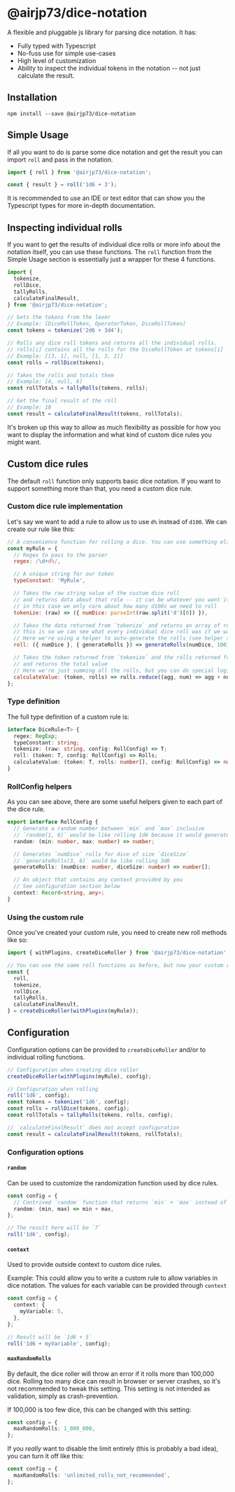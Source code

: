 # @airjp73/dice-notation

A flexible and pluggable js library for parsing dice notation. It has:

- Fully typed with Typescript
- No-fuss use for simple use-cases
- High level of customization
- Ability to inspect the individual tokens in the notation -- not just calculate the result.

## Installation

```
npm install --save @airjp73/dice-notation
```

## Simple Usage

If all you want to do is parse some dice notation and get the result you can import `roll` and pass in the notation.

```js
import { roll } from '@airjp73/dice-notation';

const { result } = roll('1d6 + 3');
```

It is recommended to use an IDE or text editor that can show you the Typescript types for more in-depth documentation.

## Inspecting individual rolls

If you want to get the results of individual dice rolls or more info about the notation itself, you can use these functions.
The `roll` function from the Simple Usage section is essentially just a wrapper for these 4 functions.

```js
import {
  tokenize,
  rollDice,
  tallyRolls,
  calculateFinalResult,
} from '@airjp73/dice-notation';

// Gets the tokens from the lexer
// Example: [DiceRollToken, OperatorToken, DiceRollToken]
const tokens = tokenize('2d6 + 3d4');

// Rolls any dice roll tokens and returns all the individual rolls.
// rolls[i] contains all the rolls for the DiceRollToken at tokens[i]
// Example: [[3, 1], null, [1, 3, 2]]
const rolls = rollDice(tokens);

// Takes the rolls and totals them
// Example: [4, null, 6]
const rollTotals = tallyRolls(tokens, rolls);

// Get the final result of the roll
// Example: 10
const result = calculateFinalResult(tokens, rollTotals);
```

It's broken up this way to allow as much flexibility as possible for how you want to display the information and what kind of custom dice rules you might want.

## Custom dice rules

The default `roll` function only supports basic dice notation. If you want to support something more than that, you need a custom dice rule.

### Custom dice rule implementation

Let's say we want to add a rule to allow us to use `d%` instead of `d100`. We can create our rule like this:

```js
// A convenience function for rolling a dice. You can use something else if you want
const myRule = {
  // Regex to pass to the parser
  regex: /\d+d%/,

  // A unique string for our token
  typeConstant: 'MyRule',

  // Takes the raw string value of the custom dice roll
  // and returns data about that role -- it can be whatever you want it to be
  // in this case we only care about how many d100s we need to roll
  tokenize: (raw) => ({ numDice: parseInt(raw.split('d')[0]) }),

  // Takes the data returned from `tokenize` and returns an array of rolls
  // this is so we can see what every individual dice roll was if we want
  // Here we're using a helper to auto-generate the rolls (see helper section below)
  roll: ({ numDice }, { generateRolls }) => generateRolls(numDice, 100),

  // Takes the token returned from `tokenize` and the rolls returned from `roll`
  // and returns the total value
  // Here we're just summing all the rolls, but you can do special logic here if you want
  calculateValue: (token, rolls) => rolls.reduce((agg, num) => agg + num, 0),
};
```

### Type definition

The full type definition of a custom rule is:

```ts
interface DiceRule<T> {
  regex: RegExp;
  typeConstant: string;
  tokenize: (raw: string, config: RollConfig) => T;
  roll: (token: T, config: RollConfig) => Rolls;
  calculateValue: (token: T, rolls: number[], config: RollConfig) => number;
}
```

### RollConfig helpers

As you can see above, there are some useful helpers given to each part of the dice rule.

```ts
export interface RollConfig {
  // Generate a random number between `min` and `max` inclusive
  // `random(1, 6)` would be like rolling 1d6 because it would generate a number between 1 & 6
  random: (min: number, max: number) => number;

  // Generates `numDice` rolls for dice of size `diceSize`
  // `generateRolls(3, 6)` would be like rolling 3d6
  generateRolls: (numDice: number, diceSize: number) => number[];

  // An object that contains any context provided by you
  // See configuration section below
  context: Record<string, any>;
}
```

### Using the custom rule

Once you've created your custom rule, you need to create new roll methods like so:

```js
import { withPlugins, createDiceRoller } from '@airjp73/dice-notation';

// You can use the same roll functions as before, but now your custom rules are injected into it.
const {
  roll,
  tokenize,
  rollDice,
  tallyRolls,
  calculateFinalResult,
} = createDiceRoller(withPlugins(myRule));
```

## Configuration

Configuration options can be provided to `createDiceRoller` and/or to individual rolling functions.

```ts
// Configuration when creating dice roller
createDiceRoller(withPlugins(myRule), config);

// Configuration when rolling
roll('1d6', config);
const tokens = tokenize('1d6', config);
const rolls = rollDice(tokens, config);
const rollTotals = tallyRolls(tokens, rolls, config);

// `calculateFinalResult` does not accept configuration
const result = calculateFinalResult(tokens, rollTotals);
```

### Configuration options

#### `random`

Can be used to customize the randomization function used by dice rules.

```ts
const config = {
  // Contrived `random` function that returns `min` + `max` instead of a random number
  random: (min, max) => min + max,
};

// The result here will be `7`
roll('1d6', config);
```

#### `context`

Used to provide outside context to custom dice rules.

Example: This could allow you to write a custom rule to allow variables in dice notation.
The values for each variable can be provided through `context`

```ts
const config = {
  context: {
    myVariable: 5,
  },
};

// Result will be `1d6 + 5`
roll('1d6 + myVariable', config);
```

#### `maxRandomRolls`

By default, the dice roller will throw an error if it rolls more than 100,000 dice.
Rolling too many dice can result in browser or server crashes, so it's not recommended to tweak this setting.
This setting is not intended as validation, simply as crash-prevention.

If 100,000 is too few dice, this can be changed with this setting:

```ts
const config = {
  maxRandomRolls: 1_000_000,
};
```

If you _really_ want to disable the limit entirely (this is probably a bad idea),
you can turn it off like this:

```ts
const config = {
  maxRandomRolls: 'unlimited_rolls_not_recommended',
};
```
